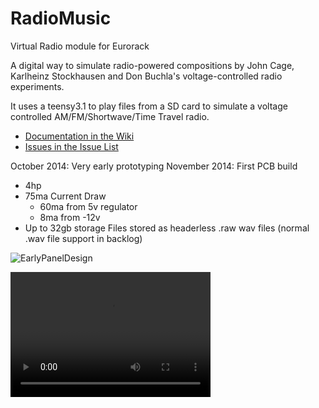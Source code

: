 RadioMusic
==========

Virtual Radio module for Eurorack 

A digital way to simulate radio-powered compositions by John Cage, Karlheinz Stockhausen and Don Buchla's voltage-controlled radio experiments. 

It uses a teensy3.1 to play files from a SD card to simulate a voltage controlled AM/FM/Shortwave/Time Travel radio. 

- [Documentation in the Wiki](https://github.com/TomWhitwell/RadioMusic/wiki)
- [Issues in the Issue List](https://github.com/TomWhitwell/RadioMusic/issues)

October 2014: Very early prototyping 
November 2014: First PCB build 

<ul>
<li>4hp 
<li>75ma Current Draw 
<ul>
<li>60ma from 5v regulator
<li>8ma from -12v</ul>
<li>Up to 32gb storage
<il>Files stored as headerless .raw wav files (normal .wav file support in backlog)
</ul>


![EarlyPanelDesign](https://raw.githubusercontent.com/TomWhitwell/RadioMusic/master/Collateral/img.png)

<video src="http://videos-h-12.ak.instagram.com/hphotos-ak-xaf1/10753011_267798403344152_1559293186_n.mp4" width="320" height="200" controls preload></video>


